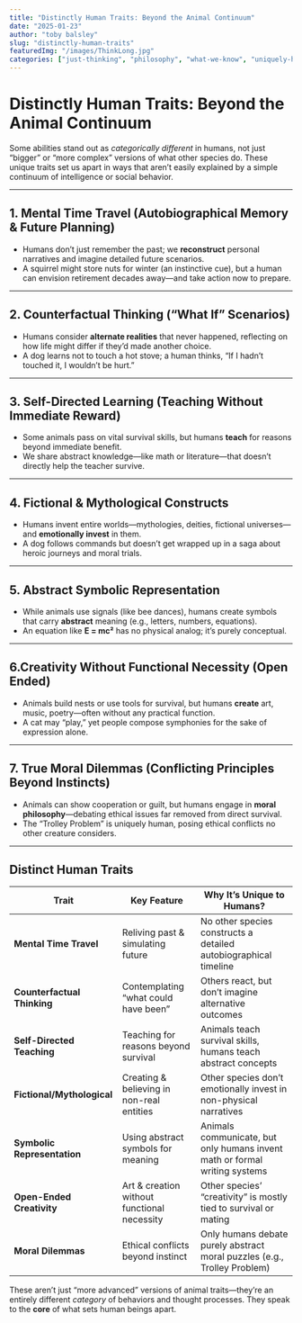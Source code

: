 ```yaml
---
title: "Distinctly Human Traits: Beyond the Animal Continuum"
date: "2025-01-23"
author: "toby balsley" 
slug: "distinctly-human-traits"
featuredImg: "/images/ThinkLong.jpg"
categories: ["just-thinking", "philosophy", "what-we-know", "uniquely-human"]
---
```


# Distinctly Human Traits: Beyond the Animal Continuum

Some abilities stand out as *categorically different* in humans, not just “bigger” or “more complex” versions of what other species do. These unique traits set us apart in ways that aren’t easily explained by a simple continuum of intelligence or social behavior.

---

## 1. Mental Time Travel (Autobiographical Memory & Future Planning)
- Humans don’t just remember the past; we **reconstruct** personal narratives and imagine detailed future scenarios.  
- A squirrel might store nuts for winter (an instinctive cue), but a human can envision retirement decades away—and take action now to prepare.

---

## 2. Counterfactual Thinking (“What If” Scenarios)
- Humans consider **alternate realities** that never happened, reflecting on how life might differ if they’d made another choice.  
- A dog learns not to touch a hot stove; a human thinks, “If I hadn’t touched it, I wouldn’t be hurt.”

---

## 3. Self-Directed Learning (Teaching Without Immediate Reward)
- Some animals pass on vital survival skills, but humans **teach** for reasons beyond immediate benefit.  
- We share abstract knowledge—like math or literature—that doesn’t directly help the teacher survive.

---

## 4. Fictional & Mythological Constructs
- Humans invent entire worlds—mythologies, deities, fictional universes—and **emotionally invest** in them.  
- A dog follows commands but doesn’t get wrapped up in a saga about heroic journeys and moral trials.

---

## 5. Abstract Symbolic Representation
- While animals use signals (like bee dances), humans create symbols that carry **abstract** meaning (e.g., letters, numbers, equations).  
- An equation like **E = mc²** has no physical analog; it’s purely conceptual.

---

## 6.Creativity Without Functional Necessity (Open Ended)
- Animals build nests or use tools for survival, but humans **create** art, music, poetry—often without any practical function.  
- A cat may “play,” yet people compose symphonies for the sake of expression alone.

---

## 7. True Moral Dilemmas (Conflicting Principles Beyond Instincts)
- Animals can show cooperation or guilt, but humans engage in **moral philosophy**—debating ethical issues far removed from direct survival.  
- The “Trolley Problem” is uniquely human, posing ethical conflicts no other creature considers.

---

## Distinct Human Traits

| Trait                   | Key Feature                                                 | Why It’s Unique to Humans?                                                   |
|-------------------------|------------------------------------------------------------|------------------------------------------------------------------------------|
| **Mental Time Travel**  | Reliving past & simulating future                          | No other species constructs a detailed autobiographical timeline             |
| **Counterfactual Thinking** | Contemplating “what could have been”                    | Others react, but don’t imagine alternative outcomes                          |
| **Self-Directed Teaching**  | Teaching for reasons beyond survival                    | Animals teach survival skills, humans teach abstract concepts                |
| **Fictional/Mythological**  | Creating & believing in non-real entities               | Other species don’t emotionally invest in non-physical narratives            |
| **Symbolic Representation** | Using abstract symbols for meaning                      | Animals communicate, but only humans invent math or formal writing systems   |
| **Open-Ended Creativity**   | Art & creation without functional necessity             | Other species’ “creativity” is mostly tied to survival or mating             |
| **Moral Dilemmas**          | Ethical conflicts beyond instinct                       | Only humans debate purely abstract moral puzzles (e.g., Trolley Problem)     |

These aren’t just “more advanced” versions of animal traits—they’re an entirely different *category* of behaviors and thought processes. They speak to the **core** of what sets human beings apart. 